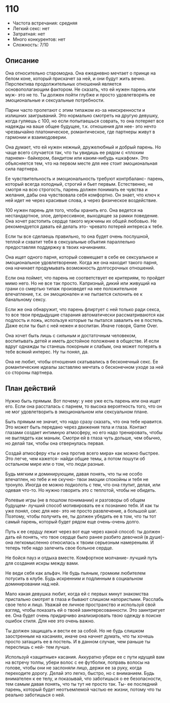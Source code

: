 # 110

* Частота встречания: средняя
* Легкий секс: нет
* Затратная: нет
* Много конкурентов: нет
* Сложность: 7/10

## Описание

Она относительно старомодна. Она ежедневно мечтает о принце на белом коне, который прискачет за ней, и они будут жить вечно. Перспектива продолжительных отношений является основополагающим фактором. Не сказать, что ей нужен парень или муж- это не то. Ты должен пойти глубже и просто удовлетворять ее эмоциональные и сексуальные потребности.

Парни часто пролетают с этим типажом из-за неискренности и излишних заигрываний. Это нормально смотреть на другую девушку, когда гуляешь с 100, но если попытаешься соврать, то она потеряет все надежды на ваше общее будущее, т.к. отношения для нее- это нечто чрезвычайно платоническое, романтическое, где партнеры живут в гармонии и взаимодоверии.

Она думает, что ей нужен нежный, дружелюбный и добрый парень. Но чаще всего случается так, что ты увидишь ее рядом с «плохим парнем»- байкером, бандитом или каким-нибудь «шкафом». Это объясняется тем, что на первом месте для нее стоит эмоциональная сила партнера.

Ее чувствительность и эмоциональность требуют контрбаланс- парень, который всегда холодный, строгий и бьет первым. Естественно, не смотря на всю строгость, парень должен понимать ее чувства и желания, дабы она чувствовала себя комфортно. Он знает, что ключ к ней идет не через красивые слова, а через физическое воздействие.

100 нужен парень для того, чтобы хранить его. Она ведется на нестандартное, злое, депрессивное, выходящее за рамки поведение. Она хочет растопить сердце такого мужчины их общей любовью. Не рекомендуется давать ей делать это- чревато потерей интереса к тебе.

Если ты все сделаешь правильно, то она будет очень послушной, теплой и схватит тебя в сексуальные объятия параллельно предоставляя поддержку в твоих начинаниях.

Она ищет одного парня, который совмещает в себе ее сексуальное и эмоциональное удовлетворение. Когда же она находит такого парня, она начинает продумывать возможность долгосрочных отношений.

Если она поймет, что парень не соответствует ее критериям, то пройдет мимо него. Но не все так просто.  Капризный, дикий или живущий на грани со смертью типаж произведет на нее положительное впечатление, т.к. он эмоционален и не пытается склонить ее к банальному сексу.

Если же она обнаружит, что парень флиртует с ней только ради секса, то все твои предыдущие старания автоматически рассматриваются как подлость и ложь, используя которые ты пытался завалить ее в постель. Даже если ты был с ней нежен и воспитан. Иначе говоря, Game Over.

Она хочет быть лишь с сильным и достаточным человеком, воспитывать детей и иметь достойное положение в обществе. И если вдруг однажды ты станешь покорным и слабым, она может потерять в тебе всякий интерес. Ну ты понял, да.

Она не любит, чтобы отношения скатывались в бесконечный секс. Ее романтические идеалы заставляю мечтать о бесконечном уходе за ней со стороны партнера.

## План действий

Нужно быть прямым. Вот почему: у нее уже есть парень или она ищет его. Если она рассталась с парнем, то высока вероятность того, что он не мог удовлетворить в эмоциональном или сексуальном плане.

Быть прямым не значит, что надо сразу сказать, что она тебе нравится. Это может быть передано через движения тела и глаза. Контакт глазами создает интимную атмосферу, но его надо тренировать, чтобы не выглядеть как маньяк. Смотри ей в глаза чуть дольше, чем обычно, но делай так, чтобы она отвернулась первая.

Создай атмосферу «ты и она против всего мира» как можно быстрее. Это легче, чем кажется- найди общие темы, а потом пошути об остальном мире или о том, что люди разные.

Будь мягким и доминирующим, давая понять, что ты не особо впечатлен, но тебе и не скучно- твои эмоции спокойны и тебя не тронуло. Иногда ее можно подколоть с тем, что она глупит, делая, или одевая что-то. Но нужно говорить это с теплотой, чтобы не обидеть.

Ролевые игры (не в пошлом понимании) и разговоры об общем будущем- лучший способ мотивировать ее к познанию тебя. И как ты уже понял, секс для нее- это не просто развлечение, а большой шаг. Поэтому, чтобы получить ее, ты должен убедить ее в том, что ты тот самый парень, который будет рядом еще очень-очень долго.

Путь к ее сердцу лежит через вот еще через какой способ: ты должен дать ей понять, что твое сердце было ранее разбито девочкой (в душе)- она легкомысленно относилась к твоим серьезным намереньям. И теперь тебе надо залечить свое больное сердце.

Не бойся пауз и отдыха вместе.  Комфортное молчание- лучший путь для создания искры между вами.

Не веди себя как альфач. Не будь пьяным, громким любителем потусить в клубе. Будь искренним и подлинным в социальном доминировании над ней.

Мало какая девушка любит, когда ей с первых минут знакомства пристально смотрят в глаза и бывают слишком напористыми.  Расслабь свое тело и лицо. Уважай ее личное пространство и используй свой взгляд, чтобы показать ей о твоей заинтересованности. Это заинтригует ее. Она будет очень придирчиво анализировать твою одежду в поиске ошибок стиля. Для нее это очень важно.

Ты должен защищать и вести ее за собой. Но не будь слишком заостренным на касаниях, иначе она начнет думать, что ты хочешь просто затащить ее в постель. И в данном случае, чем раньше ты переспишь с ней- тем лучше.

Используй «защитные» касания.  Аккуратно убери ее с пути идущей вам на встречу толпы, убери волос с ее футболки, поправь волосы на голове, чтобы они не заслоняли лицо, держи ее за руку, когда переходите дорогу. Делай это легко, быстро, но с вниманием. Будь внимателен к ее телу, и показывай, что заботишься о ее безопасности, тем самым давая понять, что ты тут не просто так. Ты- ее последний парень, который будет неотъемлемой частью ее жизни, потому что ты реально заботишься о ней.